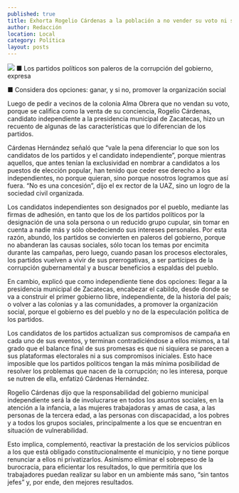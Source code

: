 ```yaml
---
published: true
title: Exhorta Rogelio Cárdenas a la población a no vender su voto ni su conciencia
author: Redacción
location: Local
category: Política
layout: posts
---
```


![](http://i.imgur.com/JMh3tkxm.jpg)
■ Los partidos políticos son paleros de la corrupción del gobierno, expresa

■ Considera dos opciones: ganar, y si no, promover la organización social

Luego de pedir a vecinos de la colonia Alma Obrera que no vendan su voto, porque se califica como la venta de su conciencia, Rogelio Cárdenas, candidato independiente a la presidencia municipal de Zacatecas, hizo un recuento de algunas de las características que lo diferencian de los partidos.

Cárdenas Hernández señaló que “vale la pena diferenciar lo que son los candidatos de los partidos y el candidato independiente”, porque mientras aquellos, que antes tenían la exclusividad en nombrar a candidatos a los puestos de elección popular, han tenido que ceder ese derecho a los independientes, no porque quieran, sino porque nosotros logramos que así fuera. “No es una concesión”, dijo el ex rector de la UAZ, sino un logro de la sociedad civil organizada.

Los candidatos independientes son designados por el pueblo, mediante las firmas de adhesión, en tanto que los de los partidos políticos por la designación de una sola persona o un reducido grupo cupular, sin tomar en cuenta a nadie más y sólo obedeciendo sus intereses personales. Por esta razón, abundó, los partidos se convierten en paleros del gobierno, porque no abanderan las causas sociales, sólo tocan los temas por encimita durante las campañas, pero luego, cuando pasan los procesos electorales, los partidos vuelven a vivir de sus prerrogativas, a ser partícipes de la corrupción gubernamental y a buscar beneficios a espaldas del pueblo.

En cambio, explicó que como independiente tiene dos opciones: llegar a la presidencia municipal de Zacatecas, encabezar el cabildo, desde donde se va a construir el primer gobierno libre, independiente, de la historia del país; o volver a las colonias y a las comunidades, a promover la organización social, porque el gobierno es del pueblo y no de la especulación política de los partidos.

Los candidatos de los partidos actualizan sus compromisos de campaña en cada uno de sus eventos, y terminan contradiciéndose a ellos mismos, a tal grado que el balance final de sus promesas es que ni siquiera se parecen a sus plataformas electorales ni a sus compromisos iniciales. Esto hace imposible que los partidos políticos tengan la más mínima posibilidad de resolver los problemas que nacen de la corrupción; no les interesa, porque se nutren de ella, enfatizó Cárdenas Hernández.

Rogelio Cárdenas dijo que la responsabilidad del gobierno municipal independiente será la de involucrarse en todos los asuntos sociales, en la atención a la infancia, a las mujeres trabajadoras y amas de casa, a las personas de la tercera edad, a las personas con discapacidad, a los pobres y a todos los grupos sociales, principalmente a los que se encuentran en situación de vulnerabilidad.

Esto implica, complementó, reactivar la prestación de los servicios públicos a los que está obligado constitucionalmente el municipio, y no tiene porque renunciar a ellos ni privatizarlos. Asimismo eliminar el sobrepeso de la burocracia, para eficientar los resultados, lo que permitiría que los trabajadores puedan realizar su labor en un ambiente más sano, “sin tantos jefes” y, por ende, den mejores resultados.
